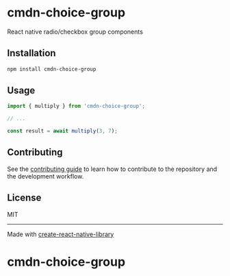 # cmdn-choice-group

React native radio/checkbox group components

## Installation

```sh
npm install cmdn-choice-group
```

## Usage

```js
import { multiply } from 'cmdn-choice-group';

// ...

const result = await multiply(3, 7);
```

## Contributing

See the [contributing guide](CONTRIBUTING.md) to learn how to contribute to the repository and the development workflow.

## License

MIT

---

Made with [create-react-native-library](https://github.com/callstack/react-native-builder-bob)
# cmdn-choice-group
